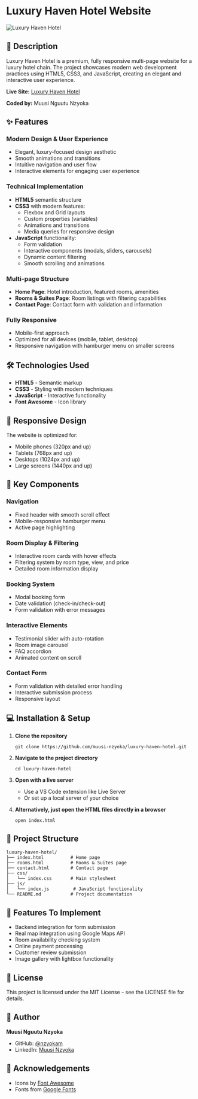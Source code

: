 # Luxury Haven Hotel Website

![Luxury Haven Hotel](https://luxuryhaven.netlify.app/images/hero-bg.svg)

## 📝 Description

Luxury Haven Hotel is a premium, fully responsive multi-page website for a luxury hotel chain. The project showcases modern web development practices using HTML5, CSS3, and JavaScript, creating an elegant and interactive user experience.

**Live Site:** [Luxury Haven Hotel](https://luxuryhaven.netlify.app)

**Coded by:** Muusi Nguutu Nzyoka

## ✨ Features

### Modern Design & User Experience

- Elegant, luxury-focused design aesthetic
- Smooth animations and transitions
- Intuitive navigation and user flow
- Interactive elements for engaging user experience

### Technical Implementation

- **HTML5** semantic structure
- **CSS3** with modern features:
  - Flexbox and Grid layouts
  - Custom properties (variables)
  - Animations and transitions
  - Media queries for responsive design
- **JavaScript** functionality:
  - Form validation
  - Interactive components (modals, sliders, carousels)
  - Dynamic content filtering
  - Smooth scrolling and animations

### Multi-page Structure

- **Home Page**: Hotel introduction, featured rooms, amenities
- **Rooms & Suites Page**: Room listings with filtering capabilities
- **Contact Page**: Contact form with validation and information

### Fully Responsive

- Mobile-first approach
- Optimized for all devices (mobile, tablet, desktop)
- Responsive navigation with hamburger menu on smaller screens

## 🛠️ Technologies Used

- **HTML5** - Semantic markup
- **CSS3** - Styling with modern techniques
- **JavaScript** - Interactive functionality
- **Font Awesome** - Icon library

## 📱 Responsive Design

The website is optimized for:

- Mobile phones (320px and up)
- Tablets (768px and up)
- Desktops (1024px and up)
- Large screens (1440px and up)

## 🚀 Key Components

### Navigation

- Fixed header with smooth scroll effect
- Mobile-responsive hamburger menu
- Active page highlighting

### Room Display & Filtering

- Interactive room cards with hover effects
- Filtering system by room type, view, and price
- Detailed room information display

### Booking System

- Modal booking form
- Date validation (check-in/check-out)
- Form validation with error messages

### Interactive Elements

- Testimonial slider with auto-rotation
- Room image carousel
- FAQ accordion
- Animated content on scroll

### Contact Form

- Form validation with detailed error handling
- Interactive submission process
- Responsive layout

## 💻 Installation & Setup

1. **Clone the repository**

   ```
   git clone https://github.com/muusi-nzyoka/luxury-haven-hotel.git
   ```

2. **Navigate to the project directory**

   ```
   cd luxury-haven-hotel
   ```

3. **Open with a live server**

   - Use a VS Code extension like Live Server
   - Or set up a local server of your choice

4. **Alternatively, just open the HTML files directly in a browser**
   ```
   open index.html
   ```

## 📂 Project Structure

```
luxury-haven-hotel/
├── index.html          # Home page
├── rooms.html          # Rooms & Suites page
├── contact.html        # Contact page
├── css/
│   └── index.css       # Main stylesheet
├── js/
│   └── index.js         # JavaScript functionality
└── README.md           # Project documentation
```

## 🌟 Features To Implement

- Backend integration for form submission
- Real map integration using Google Maps API
- Room availability checking system
- Online payment processing
- Customer review submission
- Image gallery with lightbox functionality

## 📝 License

This project is licensed under the MIT License - see the LICENSE file for details.

## 👤 Author

**Muusi Nguutu Nzyoka**

- GitHub: [@nzyokam](https://github.com/nzyokam)
- LinkedIn: [Muusi Nzyoka](https://www.linkedin.com/in/muusi-nzyoka-64807b223)

## 🙏 Acknowledgements

- Icons by [Font Awesome](https://fontawesome.com)
- Fonts from [Google Fonts](https://fonts.google.com)
